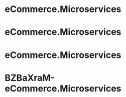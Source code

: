 # eCommerce.Microservices
# eCommerce.Microservices
# eCommerce.Microservices
# BZBaXraM-eCommerce.Microservices
